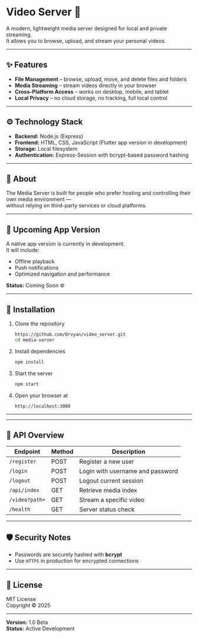 # Video Server 💠

A modern, lightweight media server designed for local and private streaming.  
It allows you to browse, upload, and stream your personal videos.

---

## ✨ Features

- **File Management** – browse, upload, move, and delete files and folders  
- **Media Streaming** – stream videos directly in your browser  
- **Cross-Platform Access** – works on desktop, mobile, and tablet  
- **Local Privacy** – no cloud storage, no tracking, full local control  

---

## ⚙️ Technology Stack
- **Backend:** Node.js (Express)  
- **Frontend:** HTML, CSS, JavaScript (Flutter app version in development)  
- **Storage:** Local filesystem  
- **Authentication:** Express-Session with bcrypt-based password hashing  

---

## 🧠 About
The Media Server is built for people who prefer hosting and controlling their own media environment —  
without relying on third-party services or cloud platforms.

---

## 🚀 Upcoming App Version
A native app version is currently in development.  
It will include:
- Offline playback  
- Push notifications  
- Optimized navigation and performance  

**Status:** Coming Soon ⚙️

---

## 🔧 Installation
1. Clone the repository  
   ```bash
   https://github.com/Orvyan/video_server.git
   cd media-server
   ```
2. Install dependencies  
   ```bash
   npm install
   ```
  
3. Start the server  
   ```bash
   npm start
   ```
4. Open your browser at  
   ```
   http://localhost:3000
   ```

---


---

## 🧱 API Overview
| Endpoint | Method | Description |
|-----------|--------|-------------|
| `/register` | POST | Register a new user |
| `/login` | POST | Login with username and password |
| `/logout` | POST | Logout current session |
| `/api/index` | GET | Retrieve media index |
| `/video?path=` | GET | Stream a specific video |
| `/health` | GET | Server status check |

---

## 🛡️ Security Notes
- Passwords are securely hashed with **bcrypt**  
- Use `HTTPS` in production for encrypted connections  

---

## 📜 License
MIT License  
Copyright © 2025

---

**Version:** 1.0 Beta  
**Status:** Active Development
